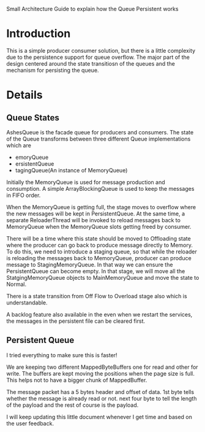 Small Architecture Guide to explain how the Queue Persistent works

# Introduction #

This is a simple producer consumer solution, but there is a little complexity due to the persistence support for queue overflow. The major part of the design centered around the state transitiosn of the queues and the mechanism for persisting the queue.


# Details #

## Queue States ##

AshesQueue is the facade queue for producers and consumers. The state of the Queue transforms between three different Queue implementations which are

  * emoryQueue
  * ersistentQueue
  * tagingQueue(An instance of MemoryQueue)

Initially the MemoryQueue is used for message production and consumption. A simple ArrayBlockingQueue is used to keep the messages in FIFO order.

When the MemoryQueue is getting full, the stage moves to overflow where the new messages will be kept in PersistentQueue. At the same time, a separate ReloaderThread will be invoked to reload messages back to MemoryQueue when the MemoryQueue slots getting freed by consumer.

There will be a time where this state should be moved to Offloading state where the producer can go back to produce message directly to Memory. To do this, we need to introduce a staging queue, so that while the reloader is reloading the messages back to MemoryQueue, producer can produce message to StagingMemoryQueue. In that way we can ensure the PersistentQueue can become empty. In that stage, we will move all the StatgingMemoryQueue objects to MainMemoryQueue and move the state to Normal.

There is a state transition from Off Flow to Overload stage also which is understandable.

A backlog feature also available in the even when we restart the services, the messages in the persistent file can be cleared first.

## Persistent Queue ##
I tried everything to make sure this is faster!

We are keeping two different MappedByteBuffers one for read and other for write. The buffers are kept moving the positions when the page size is full. This helps not to have a bigger chunk of MappedBuffer.

The message packet has a 5 bytes header and offset of data. 1st byte tells whether the message is already read or not. next four byte to tell the length of the payload and the rest of course is the payload.

I will keep updating this little document whenever I get time and based on the user feedback.